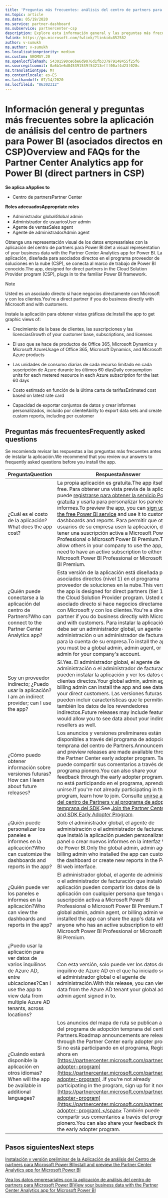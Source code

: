 ```yaml
---
title: 'Preguntas más frecuentes: análisis del centro de partners para Power BI'
ms.topic: article
ms.date: 05/19/2020
ms.service: partner-dashboard
ms.subservice: partnercenter-csp
description: Explore esta información general y las preguntas más frecuentes sobre la aplicación del centro de partners para obtener Power BI.
fwlink: https://go.microsoft.com/fwlink/?linkid=852582
author: v-sumukh
ms.author: v-sumukh
ms.localizationpriority: medium
ms.custom: SEOMAY.20
ms.openlocfilehash: 54301590ce6be6d9076d1fb337979148455f25f6
ms.sourcegitcommit: 0a6b1e6d845391539f54213efff00af4d23f028c
ms.translationtype: MT
ms.contentlocale: es-ES
ms.lasthandoff: 07/14/2020
ms.locfileid: "86302312"
---
```

# <a name="overview-and-faqs-for-the-partner-center-analytics-app-for-power-bi-direct-partners-in-csp"></a><span data-ttu-id="a4d2a-103">Información general y preguntas más frecuentes sobre la aplicación de análisis del centro de partners para Power BI (asociados directos en CSP)</span><span class="sxs-lookup"><span data-stu-id="a4d2a-103">Overview and FAQs for the Partner Center Analytics app for Power BI (direct partners in CSP)</span></span>

<span data-ttu-id="a4d2a-104">**Se aplica a**</span><span class="sxs-lookup"><span data-stu-id="a4d2a-104">**Applies to**</span></span>

- <span data-ttu-id="a4d2a-105">Centro de partners</span><span class="sxs-lookup"><span data-stu-id="a4d2a-105">Partner Center</span></span>

<span data-ttu-id="a4d2a-106">**Roles adecuados**</span><span class="sxs-lookup"><span data-stu-id="a4d2a-106">**Appropriate roles**</span></span>

- <span data-ttu-id="a4d2a-107">Administrador global</span><span class="sxs-lookup"><span data-stu-id="a4d2a-107">Global admin</span></span>
- <span data-ttu-id="a4d2a-108">Administrador de usuarios</span><span class="sxs-lookup"><span data-stu-id="a4d2a-108">User admin</span></span>
- <span data-ttu-id="a4d2a-109">Agente de ventas</span><span class="sxs-lookup"><span data-stu-id="a4d2a-109">Sales agent</span></span>
- <span data-ttu-id="a4d2a-110">Agente de administrador</span><span class="sxs-lookup"><span data-stu-id="a4d2a-110">Admin agent</span></span>

<span data-ttu-id="a4d2a-111">Obtenga una representación visual de los datos empresariales con la aplicación del centro de partners para Power BI.</span><span class="sxs-lookup"><span data-stu-id="a4d2a-111">Get a visual representation of your business data with the Partner Center Analytics app for Power BI.</span></span> <span data-ttu-id="a4d2a-112">La aplicación, diseñada para asociados directos en el programa proveedor de soluciones en la nube (CSP), se conecta al marco de trabajo de Power BI conocido.</span><span class="sxs-lookup"><span data-stu-id="a4d2a-112">The app, designed for direct partners in the Cloud Solution Provider program (CSP), plugs in to the familiar Power BI framework.</span></span>

> [!NOTE]  
> <span data-ttu-id="a4d2a-113">Usted es un asociado directo si hace negocios directamente con Microsoft y con los clientes.</span><span class="sxs-lookup"><span data-stu-id="a4d2a-113">You're a direct partner if you do business directly with Microsoft and with customers.</span></span>

<span data-ttu-id="a4d2a-114">Instale la aplicación para obtener vistas gráficas de:</span><span class="sxs-lookup"><span data-stu-id="a4d2a-114">Install the app to get graphic views of:</span></span>

- <span data-ttu-id="a4d2a-115">Crecimiento de la base de clientes, las suscripciones y las licencias</span><span class="sxs-lookup"><span data-stu-id="a4d2a-115">Growth of your customer base, subscriptions, and licenses</span></span>

- <span data-ttu-id="a4d2a-116">El uso que se hace de productos de Office 365, Microsoft Dynamics y Microsoft Azure</span><span class="sxs-lookup"><span data-stu-id="a4d2a-116">Usage of Office 365, Microsoft Dynamics, and Microsoft Azure products</span></span>

- <span data-ttu-id="a4d2a-117">Las unidades de consumo diarias de cada recurso limitado en cada suscripción de Azure durante los últimos 60 días</span><span class="sxs-lookup"><span data-stu-id="a4d2a-117">Daily consumption units for each metered resource in each Azure subscription for the last 60 days</span></span>

- <span data-ttu-id="a4d2a-118">Costo estimado en función de la última carta de tarifas</span><span class="sxs-lookup"><span data-stu-id="a4d2a-118">Estimated cost based on latest rate card</span></span>

- <span data-ttu-id="a4d2a-119">Capacidad de exportar conjuntos de datos y crear informes personalizados, incluido por cliente</span><span class="sxs-lookup"><span data-stu-id="a4d2a-119">Ability to export data sets and create custom reports, including per customer</span></span>

## <a name="frequently-asked-questions"></a><span data-ttu-id="a4d2a-120">Preguntas más frecuentes</span><span class="sxs-lookup"><span data-stu-id="a4d2a-120">Frequently asked questions</span></span>

<span data-ttu-id="a4d2a-121">Se recomienda revisar las respuestas a las preguntas más frecuentes antes de instalar la aplicación.</span><span class="sxs-lookup"><span data-stu-id="a4d2a-121">We recommend that you review our answers to frequently asked questions before you install the app.</span></span>

| <span data-ttu-id="a4d2a-122">**Pregunta**</span><span class="sxs-lookup"><span data-stu-id="a4d2a-122">**Question**</span></span> | <span data-ttu-id="a4d2a-123">**Respuesta**</span><span class="sxs-lookup"><span data-stu-id="a4d2a-123">**Answer**</span></span> |
| --- | ---------- |
| <span data-ttu-id="a4d2a-124">¿Cuál es el costo de la aplicación?</span><span class="sxs-lookup"><span data-stu-id="a4d2a-124">What does the app cost?</span></span> | <span data-ttu-id="a4d2a-125">La propia aplicación es gratuita.</span><span class="sxs-lookup"><span data-stu-id="a4d2a-125">The app itself is free.</span></span> <span data-ttu-id="a4d2a-126">Para obtener una vista previa de la aplicación, puede [registrarse para obtener la servicio Power BI gratuita](https://go.microsoft.com/fwlink/p/?linkid=845347) y usarla para personalizar los paneles y los informes.</span><span class="sxs-lookup"><span data-stu-id="a4d2a-126">To preview the app, you can [sign up for the free Power BI service](https://go.microsoft.com/fwlink/p/?linkid=845347) and use it to customize dashboards and reports.</span></span> <span data-ttu-id="a4d2a-127">Para permitir que otros usuarios de su empresa usen la aplicación, debe tener una suscripción activa a Microsoft Power BI Professional o Microsoft Power BI Premium.</span><span class="sxs-lookup"><span data-stu-id="a4d2a-127">To allow others in your company to use the app, you need to have an active subscription to either Microsoft Power BI Professional or Microsoft Power BI Premium.</span></span> |
| <span data-ttu-id="a4d2a-128">¿Quién puede conectarse a la aplicación del centro de Partners?</span><span class="sxs-lookup"><span data-stu-id="a4d2a-128">Who can connect to the Partner Center Analytics app?</span></span> | <span data-ttu-id="a4d2a-129">Esta versión de la aplicación está diseñada para asociados directos (nivel 1) en el programa proveedor de soluciones en la nube.</span><span class="sxs-lookup"><span data-stu-id="a4d2a-129">This version of the app is designed for direct partners (tier 1) in the Cloud Solution Provider program.</span></span> <span data-ttu-id="a4d2a-130">Usted es un asociado directo si hace negocios directamente con Microsoft y con los clientes.</span><span class="sxs-lookup"><span data-stu-id="a4d2a-130">You're a direct partner if you do business directly with Microsoft and with customers.</span></span> <span data-ttu-id="a4d2a-131">Para instalar la aplicación, debe ser un administrador global, un agente de administración o un administrador de facturación para la cuenta de su empresa.</span><span class="sxs-lookup"><span data-stu-id="a4d2a-131">To install the app, you must be a global admin, admin agent, or billing admin for your company's account.</span></span> |
| <span data-ttu-id="a4d2a-132">Soy un proveedor indirecto; ¿Puedo usar la aplicación?</span><span class="sxs-lookup"><span data-stu-id="a4d2a-132">I am an indirect provider; can I use the app?</span></span> | <span data-ttu-id="a4d2a-133">Sí.</span><span class="sxs-lookup"><span data-stu-id="a4d2a-133">Yes.</span></span> <span data-ttu-id="a4d2a-134">El administrador global, el agente de administración o el administrador de facturación pueden instalar la aplicación y ver los datos de los clientes directos.</span><span class="sxs-lookup"><span data-stu-id="a4d2a-134">Your global admin, admin agent, or billing admin can install the app and see data about your direct customers.</span></span> <span data-ttu-id="a4d2a-135">Las versiones futuras pueden incluir características que le permitirán ver también los datos de los revendedores indirectos.</span><span class="sxs-lookup"><span data-stu-id="a4d2a-135">Future releases may include features that would allow you to see data about your indirect resellers as well.</span></span> |
| <span data-ttu-id="a4d2a-136">¿Cómo puedo obtener información sobre versiones futuras?</span><span class="sxs-lookup"><span data-stu-id="a4d2a-136">How can I learn about future releases?</span></span> | <span data-ttu-id="a4d2a-137">Los anuncios y versiones preliminares están disponibles a través del programa de adopción temprana del centro de Partners.</span><span class="sxs-lookup"><span data-stu-id="a4d2a-137">Announcements and preview releases are made available through the Partner Center early adopter program.</span></span> <span data-ttu-id="a4d2a-138">También puede compartir sus comentarios a través del programa pionero.</span><span class="sxs-lookup"><span data-stu-id="a4d2a-138">You can also share your feedback through the early adopter program.</span></span> <span data-ttu-id="a4d2a-139">Si aún no está participando en el programa, aprenda a unirse.</span><span class="sxs-lookup"><span data-stu-id="a4d2a-139">If you're not already participating in the program, learn how to join.</span></span> <span data-ttu-id="a4d2a-140">Consulte [unirse a la API del centro de Partners y al programa de adopción temprana del SDK](https://docs.microsoft.com/partner-center/develop/early-adopter-program).</span><span class="sxs-lookup"><span data-stu-id="a4d2a-140">See [Join the Partner Center API and SDK Early Adopter Program](https://docs.microsoft.com/partner-center/develop/early-adopter-program).</span></span>  |
| <span data-ttu-id="a4d2a-141">¿Quién puede personalizar los paneles e informes en la aplicación?</span><span class="sxs-lookup"><span data-stu-id="a4d2a-141">Who can customize the dashboards and reports in the app?</span></span> | <span data-ttu-id="a4d2a-142">Solo el administrador global, el agente de administración o el administrador de facturación que instaló la aplicación pueden personalizar el panel o crear nuevos informes en la interfaz Web de Power BI.</span><span class="sxs-lookup"><span data-stu-id="a4d2a-142">Only the global admin, admin agent, or billing admin who installed the app can customize the dashboard or create new reports in the Power BI web interface.</span></span> |
| <span data-ttu-id="a4d2a-143">¿Quién puede ver los paneles e informes en la aplicación?</span><span class="sxs-lookup"><span data-stu-id="a4d2a-143">Who can view the dashboards and reports in the app?</span></span> | <span data-ttu-id="a4d2a-144">El administrador global, el agente de administración o el administrador de facturación que instaló la aplicación pueden compartir los datos de la aplicación con cualquier persona que tenga una suscripción activa a Microsoft Power BI Professional o Microsoft Power BI Premium.</span><span class="sxs-lookup"><span data-stu-id="a4d2a-144">The global admin, admin agent, or billing admin who installed the app can share the app's data with anyone who has an active subscription to either Microsoft Power BI Professional or Microsoft Power BI Premium.</span></span> |
| <span data-ttu-id="a4d2a-145">¿Puedo usar la aplicación para ver datos de varios inquilinos de Azure AD, entre ubicaciones?</span><span class="sxs-lookup"><span data-stu-id="a4d2a-145">Can I use the app to view data from multiple Azure AD tenants, across locations?</span></span> | <span data-ttu-id="a4d2a-146">Con esta versión, solo puede ver los datos del inquilino de Azure AD en el que ha iniciado sesión el administrador global o el agente de administración.</span><span class="sxs-lookup"><span data-stu-id="a4d2a-146">With this release, you can view only data from the Azure AD tenant your global admin or admin agent signed in to.</span></span> | 
| <span data-ttu-id="a4d2a-147">¿Cuándo estará disponible la aplicación en otros idiomas?</span><span class="sxs-lookup"><span data-stu-id="a4d2a-147">When will the app be available in additional languages?</span></span> | <span data-ttu-id="a4d2a-148">Los anuncios del mapa de ruta se publican a través del programa de adopción temprana del centro de Partners.</span><span class="sxs-lookup"><span data-stu-id="a4d2a-148">Roadmap announcements are released through the Partner Center early adopter program.</span></span> <span data-ttu-id="a4d2a-149">Si no está participando en el programa, Regístrese ahora en [https://partnercenter.microsoft.com/partner/early-adopter-program](https://partnercenter.microsoft.com/partner/early-adopter-program) .</span><span class="sxs-lookup"><span data-stu-id="a4d2a-149">If you're not already participating in the program, sign up for it now at [https://partnercenter.microsoft.com/partner/early-adopter-program](https://partnercenter.microsoft.com/partner/early-adopter-program).</span></span> <span data-ttu-id="a4d2a-150">También puede compartir sus comentarios a través del programa pionero.</span><span class="sxs-lookup"><span data-stu-id="a4d2a-150">You can also share your feedback through the early adopter program.</span></span> | 



## <a name="next-steps"></a><span data-ttu-id="a4d2a-151">Pasos siguientes</span><span class="sxs-lookup"><span data-stu-id="a4d2a-151">Next steps</span></span>

[<span data-ttu-id="a4d2a-152">Instalación y versión preliminar de la Aplicación de análisis del Centro de partners para Microsoft Power BI</span><span class="sxs-lookup"><span data-stu-id="a4d2a-152">Install and preview the Partner Center Analytics app for Microsoft Power BI</span></span>](power-bi-app-for-direct-partners-install.md)

[<span data-ttu-id="a4d2a-153">Vea los datos empresariales con la aplicación de análisis del centro de partners para Microsoft Power BI</span><span class="sxs-lookup"><span data-stu-id="a4d2a-153">View your business data with the Partner Center Analytics app for Microsoft Power BI</span></span>](power-bi-app-for-direct-partners-use.md)
